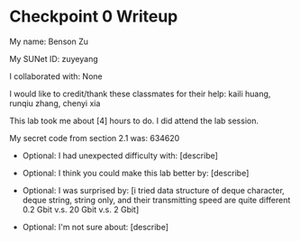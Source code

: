 Checkpoint 0 Writeup
====================

My name: Benson Zu

My SUNet ID: zuyeyang

I collaborated with: None

I would like to credit/thank these classmates for their help: kaili huang, runqiu zhang, chenyi xia

This lab took me about [4] hours to do. I did attend the lab session.

My secret code from section 2.1 was: 634620

- Optional: I had unexpected difficulty with: [describe]

- Optional: I think you could make this lab better by: [describe]

- Optional: I was surprised by: [i tried data structure of deque character, deque
string, string only, and their transmitting speed are quite different 0.2 Gbit 
v.s. 20 Gbit v.s. 2 Gbit]

- Optional: I'm not sure about: [describe]

